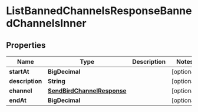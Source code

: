 

# ListBannedChannelsResponseBannedChannelsInner


## Properties

| Name | Type | Description | Notes |
|------------ | ------------- | ------------- | -------------|
|**startAt** | **BigDecimal** |  |  [optional] |
|**description** | **String** |  |  [optional] |
|**channel** | [**SendBirdChannelResponse**](SendBirdChannelResponse.md) |  |  [optional] |
|**endAt** | **BigDecimal** |  |  [optional] |



